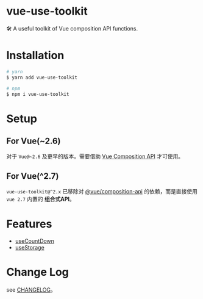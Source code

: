 # vue-use-toolkit

🛠️ A useful toolkit of Vue composition API functions.

# Installation

``` bash
# yarn
$ yarn add vue-use-toolkit

# npm
$ npm i vue-use-toolkit
```

# Setup
## For Vue(~2.6)

对于 `Vue@~2.6` 及更早的版本。需要借助 <a href="https://github.com/vuejs/composition-api">Vue Composition API</a> 才可使用。

## For Vue(^2.7)

`vue-use-toolkit@^2.x` 已移除对 <a href="https://github.com/vuejs/composition-api">@vue/composition-api</a> 的依赖，而是直接使用 `vue 2.7` 内置的 **组合式API**。

# Features

- <a href="./docs/use-count-down.md">useCountDown</a>
- <a href="./docs/use-storage.md">useStorage</a>

# Change Log

see <a href="./CHANGELOG.md">CHANGELOG</a>。